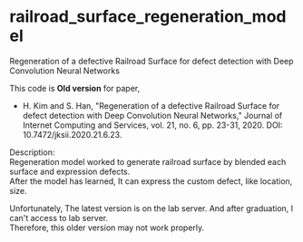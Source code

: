 # railroad_surface_regeneration_model
Regeneration of a defective Railroad Surface for defect detection with Deep Convolution Neural Networks

This code is **Old version** for paper, 
- H. Kim and S. Han, 
"Regeneration of a defective Railroad Surface for defect detection with Deep Convolution Neural Networks," Journal of Internet Computing and Services, vol. 21, no. 6, pp. 23-31, 2020.
DOI: 10.7472/jksii.2020.21.6.23.

Description:  
Regeneration model worked to generate railroad surface by blended each surface and expression defects.  
After the model has learned, It can express the custom defect, like location, size.  
  
Unfortunately, The latest version is on the lab server. And after graduation, I can't access to lab server.  
Therefore, this older version may not work properly.
